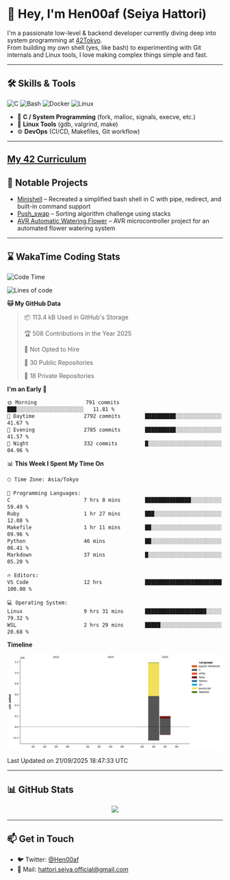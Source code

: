 # 👋 Hey, I'm Hen00af (Seiya Hattori)

I'm a passionate low-level & backend developer currently diving deep into system programming at [42Tokyo](https://42tokyo.jp/).  
From building my own shell (yes, like bash) to experimenting with Git internals and Linux tools, I love making complex things simple and fast.

---

## 🛠 Skills & Tools

![C](https://img.shields.io/badge/C-00599C?style=flat&logo=c&logoColor=white)
![Bash](https://img.shields.io/badge/Bash-121011?style=flat&logo=gnu-bash)
![Docker](https://img.shields.io/badge/Docker-2496ED?style=flat&logo=docker&logoColor=white)
![Linux](https://img.shields.io/badge/Linux-FCC624?style=flat&logo=linux&logoColor=black)

- 🔧 **C / System Programming** (fork, malloc, signals, execve, etc.)
- 🐧 **Linux Tools** (gdb, valgrind, make)
- ⚙️ **DevOps** (CI/CD, Makefiles, Git workflow)

---

## [My 42 Curriculum](https://github.com/Hen00af/42Cursus_Common_Core_Curriculum)

## 🚀 Notable Projects

- [Minishell](https://github.com/Hen00af/minishell) – Recreated a simplified bash shell in C with pipe, redirect, and built-in command support
- [Push_swap](https://github.com/Hen00af/push_swap) – Sorting algorithm challenge using stacks
- [AVR Automatic Watering Flower](https://github.com/Hen00af/AVR-aoutmatical-watering-flower) – AVR microcontroller project for an automated flower watering system
---

## ⌛ WakaTime Coding Stats

<!--START_SECTION:waka-->
![Code Time](http://img.shields.io/badge/Code%20Time-378%20hrs%201%20min-blue)

![Lines of code](https://img.shields.io/badge/From%20Hello%20World%20I%27ve%20Written-1.4%20million%20lines%20of%20code-blue)

**🐱 My GitHub Data** 

> 📦 113.4 kB Used in GitHub's Storage 
 > 
> 🏆 508 Contributions in the Year 2025
 > 
> 🚫 Not Opted to Hire
 > 
> 📜 30 Public Repositories 
 > 
> 🔑 18 Private Repositories 
 > 
**I'm an Early 🐤** 

```text
🌞 Morning                791 commits         ███░░░░░░░░░░░░░░░░░░░░░░   11.81 % 
🌆 Daytime                2792 commits        ██████████░░░░░░░░░░░░░░░   41.67 % 
🌃 Evening                2785 commits        ██████████░░░░░░░░░░░░░░░   41.57 % 
🌙 Night                  332 commits         █░░░░░░░░░░░░░░░░░░░░░░░░   04.96 % 
```


📊 **This Week I Spent My Time On** 

```text
🕑︎ Time Zone: Asia/Tokyo

💬 Programming Languages: 
C                        7 hrs 8 mins        ███████████████░░░░░░░░░░   59.49 % 
Ruby                     1 hr 27 mins        ███░░░░░░░░░░░░░░░░░░░░░░   12.08 % 
Makefile                 1 hr 11 mins        ██░░░░░░░░░░░░░░░░░░░░░░░   09.96 % 
Python                   46 mins             ██░░░░░░░░░░░░░░░░░░░░░░░   06.41 % 
Markdown                 37 mins             █░░░░░░░░░░░░░░░░░░░░░░░░   05.20 % 

🔥 Editors: 
VS Code                  12 hrs              █████████████████████████   100.00 % 

💻 Operating System: 
Linux                    9 hrs 31 mins       ████████████████████░░░░░   79.32 % 
WSL                      2 hrs 29 mins       █████░░░░░░░░░░░░░░░░░░░░   20.68 % 
```

**Timeline**

![Lines of Code chart](https://raw.githubusercontent.com/Hen00af/Hen00af/main/assets/bar_graph.png)


 Last Updated on 21/09/2025 18:47:33 UTC
<!--END_SECTION:waka-->

---

## 📊 GitHub Stats

<p align="center">
  <img src="https://github-readme-stats.vercel.app/api?username=Hen00af&show_icons=true&theme=tokyonight" />
</p>

---

## 📫 Get in Touch

- 🐦 Twitter: [@Hen00af](https://twitter.com/Hen00af)
- 📮 Mail: hattori.seiya.official@gmail.com
